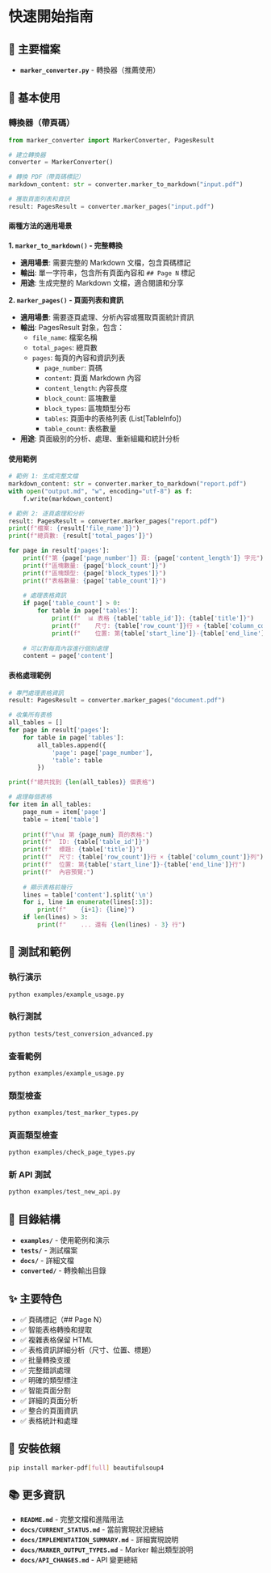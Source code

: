 # 快速開始指南

## 🚀 主要檔案

- **`marker_converter.py`** - 轉換器（推薦使用）

## 📖 基本使用

### 轉換器（帶頁碼）

```python
from marker_converter import MarkerConverter, PagesResult

# 建立轉換器
converter = MarkerConverter()

# 轉換 PDF（帶頁碼標記）
markdown_content: str = converter.marker_to_markdown("input.pdf")

# 獲取頁面列表和資訊
result: PagesResult = converter.marker_pages("input.pdf")
```

#### 兩種方法的適用場景

**1. `marker_to_markdown()` - 完整轉換**
- **適用場景**: 需要完整的 Markdown 文檔，包含頁碼標記
- **輸出**: 單一字符串，包含所有頁面內容和 `## Page N` 標記
- **用途**: 生成完整的 Markdown 文檔，適合閱讀和分享

**2. `marker_pages()` - 頁面列表和資訊**
- **適用場景**: 需要逐頁處理、分析內容或獲取頁面統計資訊
- **輸出**: PagesResult 對象，包含：
  - `file_name`: 檔案名稱
  - `total_pages`: 總頁數
  - `pages`: 每頁的內容和資訊列表
    - `page_number`: 頁碼
    - `content`: 頁面 Markdown 內容
    - `content_length`: 內容長度
    - `block_count`: 區塊數量
    - `block_types`: 區塊類型分布
    - `tables`: 頁面中的表格列表 (List[TableInfo])
    - `table_count`: 表格數量
- **用途**: 頁面級別的分析、處理、重新組織和統計分析

#### 使用範例

```python
# 範例 1: 生成完整文檔
markdown_content: str = converter.marker_to_markdown("report.pdf")
with open("output.md", "w", encoding="utf-8") as f:
    f.write(markdown_content)

# 範例 2: 逐頁處理和分析
result: PagesResult = converter.marker_pages("report.pdf")
print(f"檔案: {result['file_name']}")
print(f"總頁數: {result['total_pages']}")

for page in result['pages']:
    print(f"第 {page['page_number']} 頁: {page['content_length']} 字元")
    print(f"區塊數量: {page['block_count']}")
    print(f"區塊類型: {page['block_types']}")
    print(f"表格數量: {page['table_count']}")
    
    # 處理表格資訊
    if page['table_count'] > 0:
        for table in page['tables']:
            print(f"  📊 表格 {table['table_id']}: {table['title']}")
            print(f"    尺寸: {table['row_count']}行 × {table['column_count']}列")
            print(f"    位置: 第{table['start_line']}-{table['end_line']}行")
    
    # 可以對每頁內容進行個別處理
    content = page['content']
```

#### 表格處理範例

```python
# 專門處理表格資訊
result: PagesResult = converter.marker_pages("document.pdf")

# 收集所有表格
all_tables = []
for page in result['pages']:
    for table in page['tables']:
        all_tables.append({
            'page': page['page_number'],
            'table': table
        })

print(f"總共找到 {len(all_tables)} 個表格")

# 處理每個表格
for item in all_tables:
    page_num = item['page']
    table = item['table']
    
    print(f"\n📊 第 {page_num} 頁的表格:")
    print(f"  ID: {table['table_id']}")
    print(f"  標題: {table['title']}")
    print(f"  尺寸: {table['row_count']}行 × {table['column_count']}列")
    print(f"  位置: 第{table['start_line']}-{table['end_line']}行")
    print(f"  內容預覽:")
    
    # 顯示表格前幾行
    lines = table['content'].split('\n')
    for i, line in enumerate(lines[:3]):
        print(f"    {i+1}: {line}")
    if len(lines) > 3:
        print(f"    ... 還有 {len(lines) - 3} 行")
```

## 🧪 測試和範例

### 執行演示
```bash
python examples/example_usage.py
```

### 執行測試
```bash
python tests/test_conversion_advanced.py
```

### 查看範例
```bash
python examples/example_usage.py
```

### 類型檢查
```bash
python examples/test_marker_types.py
```

### 頁面類型檢查
```bash
python examples/check_page_types.py
```

### 新 API 測試
```bash
python examples/test_new_api.py
```

## 📁 目錄結構

- **`examples/`** - 使用範例和演示
- **`tests/`** - 測試檔案
- **`docs/`** - 詳細文檔
- **`converted/`** - 轉換輸出目錄

## ✨ 主要特色

- ✅ 頁碼標記（## Page N）
- ✅ 智能表格轉換和提取
- ✅ 複雜表格保留 HTML
- ✅ 表格資訊詳細分析（尺寸、位置、標題）
- ✅ 批量轉換支援
- ✅ 完整錯誤處理
- ✅ 明確的類型標注
- ✅ 智能頁面分割
- ✅ 詳細的頁面分析
- ✅ 整合的頁面資訊
- ✅ 表格統計和處理

## 🔧 安裝依賴

```bash
pip install marker-pdf[full] beautifulsoup4
```

## 📚 更多資訊

- **`README.md`** - 完整文檔和進階用法
- **`docs/CURRENT_STATUS.md`** - 當前實現狀況總結
- **`docs/IMPLEMENTATION_SUMMARY.md`** - 詳細實現說明
- **`docs/MARKER_OUTPUT_TYPES.md`** - Marker 輸出類型說明
- **`docs/API_CHANGES.md`** - API 變更總結
